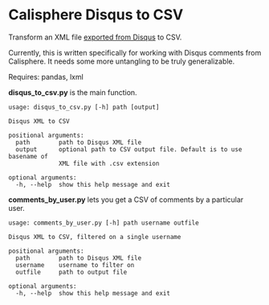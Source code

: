 # Calisphere Disqus to CSV

Transform an XML file [exported from Disqus](https://help.disqus.com/developer/comments-export) to CSV.

Currently, this is written specifically for working with Disqus comments from Calisphere. It needs some more untangling to be truly generalizable.

Requires: pandas, lxml

**disqus_to_csv.py** is the main function.
```
usage: disqus_to_csv.py [-h] path [output]

Disqus XML to CSV

positional arguments:
  path        path to Disqus XML file
  output      optional path to CSV output file. Default is to use basename of
              XML file with .csv extension

optional arguments:
  -h, --help  show this help message and exit

```

**comments_by_user.py** lets you get a CSV of comments by a particular user.
```
usage: comments_by_user.py [-h] path username outfile

Disqus XML to CSV, filtered on a single username

positional arguments:
  path        path to Disqus XML file
  username    username to filter on
  outfile     path to output file

optional arguments:
  -h, --help  show this help message and exit
```
